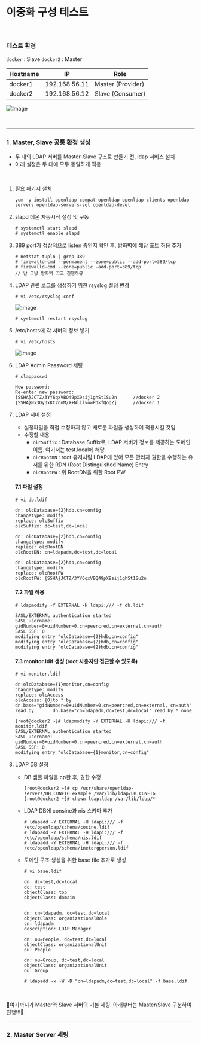 # 이중화 구성 테스트
<br>

### 테스트 환경
`docker` : Slave
`docker2` : Master

|Hostname|IP|Role|
|-----|------|------|
|docker1|192.168.56.11|Master (Provider)|
|docker2|192.168.56.12|Slave (Consumer)|

![Image](https://github.com/user-attachments/assets/b348ed22-f2ad-4693-bd95-b732a131dfeb)

<br>

---

### 1. Master, Slave 공통 환경 생성
- 두 대의 LDAP 서버를 Master-Slave 구조로 만들기 전, ldap 서비스 설치
- 아래 설정은 두 대에 모두 동일하게 적용

<br>

1. 필요 패키지 설치
   ```
   yum -y install openldap compat-openldap openldap-clients openldap-servers openldap-servers-sql openldap-devel
   ```

2. slapd 데몬 자동시작 설정 및 구동
   ```
   # systemctl start slapd
   # systemctl enable slapd
   ```

3. 389 port가 정상적으로 listen 중인지 확인 후, 방화벽에 해당 포트 허용 추가
   ```
   # netstat-tupln | grep 389
   # firewalld-cmd --permanent --zone=public --add-port=389/tcp
   # firewalld-cmd --zone=public -add-port=389/tcp
   // 난 그냥 방화벽 끄고 진행하뮤
   ```

4. LDAP 관련 로그를 생성하기 위한 rsyslog 설정 변경
   ```
   # vi /etc/rsyslog.conf
   ```
   ![Image](https://github.com/user-attachments/assets/0ffef99d-32bc-4789-a2c7-527386d3f590)
   ```
   # systemctl restart rsyslog
   ```

5. /etc/hosts에 각 서버의 정보 넣기
   ```
   # vi /etc/hosts
   ```
   ![Image](https://github.com/user-attachments/assets/af7f62f7-b24c-4d29-8be1-6d8a13462288)

6. LDAP Admin Password 세팅
   ```
   # slappasswd

   New password:
   Re-enter new password:
   {SSHA}JCTZ/3YY6qxVBQ49pX9sij1ghSt1Su2n      //docker 2
   {SSHA}Nx3Oy3xKC2nnM/X+NlilvowPdkfQogZj      //docker 1
   ```

7. LDAP 서버 설정
   - 설정파일을 직접 수정하지 않고 새로운 파일을 생성하여 적용시킬 것임
   - 수정할 내용
      - `olcSuffix` : Database Suffix로, LDAP 서버가 정보를 제공하는 도메인 이름. 여기서는 test.local에 해당
      - `olcRootDN` : root 유저처럼 LDAP에 있어 모든 관리자 권한을 수행하는 유저를 위한 RDN (Root Distinguished Name) Entry
      - `olcRootPW` : 위 RootDN을 위한 Root PW

    #### 7.1 파일 설정
    ```
    # vi db.ldif
    
    dn: olcDatabase={2}hdb,cn=config
    changetype: modify
    replace: olcSuffix
    olcSuffix: dc=test,dc=local
    
    dn: olcDatabase={2}hdb,cn=config
    changetype: modify
    replace: olcRootDN
    olcRootDN: cn=ldapadm,dc=test,dc=local
    
    dn: olcDatabase={2}hdb,cn=config
    changetype: modify
    replace: olcRootPW
    olcRootPW: {SSHA}JCTZ/3YY6qxVBQ49pX9sij1ghSt1Su2n
    ```
    
    #### 7.2 파일 적용
    ```
    # ldapmodify -Y EXTERNAL -H ldapi:/// -f db.ldif
    
    SASL/EXTERNAL authentication started
    SASL username: gidNumber=0+uidNumber=0,cn=peercred,cn=external,cn=auth
    SASL SSF: 0
    modifying entry "olcDatabase={2}hdb,cn=config"
    modifying entry "olcDatabase={2}hdb,cn=config"
    modifying entry "olcDatabase={2}hdb,cn=config"
    ```
    
    #### 7.3 monitor.ldif 생성 (root 사용자만 접근할 수 있도록)
    ```
    # vi monitor.ldif

    dn:olcDatabase={1}monitor,cn=config
    changetype: modify
    replace: olcAccess
    olcAccess: {0}to * by dn.base="gidNumber=0+uidNumber=0,cn=peercred,cn=external, cn=auth" read by       dn.base="cn=ldapadm,dc=test,dc=local" read by * none

    ```
    ```
    [root@docker2 ~]# ldapmodify -Y EXTERNAL -H ldapi:/// -f monitor.ldif
    SASL/EXTERNAL authentication started
    SASL username: gidNumber=0+uidNumber=0,cn=peercred,cn=external,cn=auth
    SASL SSF: 0
    modifying entry "olcDatabase={1}monitor,cn=config"
    ```

  8. LDAP DB 설정
     - DB 샘플 파일을 cp한 후, 권한 수정
       ```
       [root@docker2 ~]# cp /usr/share/openldap-servers/DB_CONFIG.example /var/lib/ldap/DB_CONFIG
       [root@docker2 ~]# chown ldap:ldap /var/lib/ldap/*
       ```

     - LDAP DB에 consine과 nis 스키마 추가
       ```
       # ldapadd -Y EXTERNAL -H ldapi:/// -f /etc/openldap/schema/cosine.ldif
       # ldapadd -Y EXTERNAL -H ldapi:/// -f /etc/openldap/schema/nis.ldif 
       # ldapadd -Y EXTERNAL -H ldapi:/// -f /etc/openldap/schema/inetorgperson.ldif
       ```

     - 도메인 구조 생성을 위한 base file 추가로 생성
       ```
       # vi base.ldif

       dn: dc=test,dc=local
       dc: test
       objectClass: top
       objectClass: domain
       
       
       dn: cn=ldapadm, dc=test,dc=local
       objectClass: organizationalRole
       cn: ldapadm
       description: LDAP Manager
       
       dn: ou=People, dc=test,dc=local
       objectClass: organizationalUnit
       ou: People
       
       dn: ou=Group, dc=test,dc=local
       objectClass: organizationalUnit
       ou: Group
       ```
       ```
       # ldapadd -x -W -D "cn=ldapadm,dc=test,dc=local" -f base.ldif
       ```
<br>

🌟여기까지가 Master와 Slave 서버의 기본 세팅. 아래부터는 Master/Slave 구분하여 진행!!!🌟

---

### 2. Master Server 세팅
